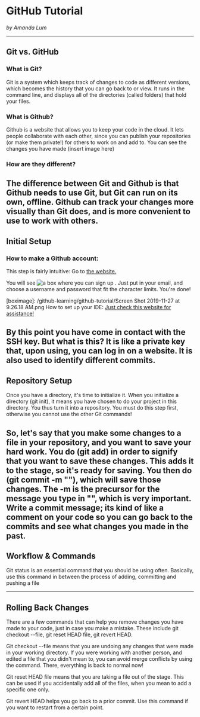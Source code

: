 # GitHub Tutorial

_by Amanda Lum_

---
## Git vs. GitHub

### What is Git?

Git is a system which keeps track of changes to code as different versions, which becomes the history that you can go back to or view. It runs in the command line, and displays all of the directories (called folders) that hold your files.

### What is Github?

Github is a website that allows you to keep your code in the cloud. It lets people collaborate with each other, since you can publish your repositories (or make them private!) for others to work on and add to. You can see the changes you have made (insert image here)

### How are they different?
The difference between Git and Github is that Github needs to use Git, but Git can run on its own, offline. Github can track your changes more visually than Git does, and is more convenient to use to work with others.
---
## Initial Setup
### How to make a Github account:

This step is fairly intuitive: Go to [the website.](https://github.com/)

You will see ![a box where you can sign up](boximage) . Just put in your email, and choose a username and password that fit the character limits. You're done!

[boximage]: /github-learning/github-tutorial/Screen Shot 2019-11-27 at 9.26.18 AM.png
How to set up your IDE:
[Just check this website for assistance!](https://github.com/hstatsep/ide50)

By this point you have come in contact with the SSH key. But what is this? It is like a private key that, upon using, you can log in on a website. It is also used to identify different commits.
---
## Repository Setup
Once you have a directory, it's time to initialize it. When you initialize a directory (git init), it means you have chosen to do your project in this directory. You thus turn it into a repository. You must do this step first, otherwise you cannot use the other Git commands!

So, let's say that you make some changes to a file in your repository, and you want to save your hard work. You do (git add) in order to signify that you want to save these changes. This adds it to the stage, so it's ready for saving. You then do (git commit -m ""), which will save those changes. The -m is the precursor for the message you type in "", which is very important. Write a commit message; its kind of like a comment on your code so you can go back to the commits and see what changes you made in the past.
---
## Workflow & Commands
Git status is an essential command that you should be using often. Basically, use this command in between the process of adding, committing and pushing a file


---
## Rolling Back Changes
There are a few commands that can help you remove changes you have made to your code, just in case you make a mistake. These include git checkout --file, git reset HEAD file, git revert HEAD. 

Git checkout --file means that you are undoing any changes that were made in your working directory. If you were working with another person, and edited a file that you didn't mean to, you can avoid merge conflicts by using the command. There, everything is back to normal now!

Git reset HEAD file means that you are taking a file out of the stage. This can be used if you accidentally add all of the files, when you mean to add a specific one only. 

Git revert HEAD helps you go back to a prior commit. Use this command if you want to restart from a certain point.